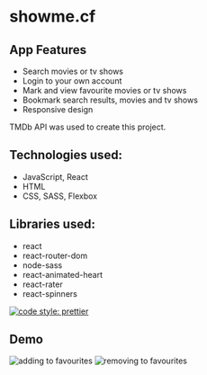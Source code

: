 # showme.cf

## App Features

- Search movies or tv shows
- Login to your own account
- Mark and view favourite movies or tv shows
- Bookmark search results, movies and tv shows
- Responsive design

TMDb API was used to create this project.

## Technologies used:

- JavaScript, React
- HTML
- CSS, SASS, Flexbox

## Libraries used:

- react
- react-router-dom
- node-sass
- react-animated-heart
- react-rater
- react-spinners

[![code style: prettier](https://img.shields.io/badge/code_style-prettier-ff69b4.svg?style=flat-square)](https://github.com/prettier/prettier)

## Demo
![adding to favourites](public/demo/Demo-2.gif)
![removing to favourites](public/demo/Demo-1.gif)
